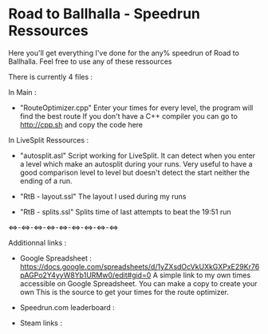 # Road to Ballhalla - Speedrun Ressources

Here you'll get everything I've done for the any% speedrun of Road to Ballhalla.
Feel free to use any of these ressources

There is currently 4 files :

In Main :
- "RouteOptimizer.cpp"
Enter your times for every level, the program will find the best route
  If you don't have a C++ compiler you can go to http://cpp.sh and copy the code here

In LiveSplit Ressources :
- "autosplit.asl"
Script working for LiveSplit. It can detect when you enter a level which make an autosplit during your runs.
Very useful to have a good comparison level to level but doesn't detect the start neither the ending of a run.
  
- "RtB - layout.ssl"
The layout I used during my runs

- "RtB - splits.ssl"
Splits time of last attempts to beat the 19:51 run

<=>-<=>-<=>-<=>-<=>-<=>-<=>-<=>-<=>

Additionnal links :
- Google Spreadsheet : https://docs.google.com/spreadsheets/d/1yZXsdOcVkUXkGXPxE29Kr76pAGPo2Y4yyW8Yb1URMw0/edit#gid=0
A simple link to my own times accessible on Google Spreadsheet. You can make a copy to create your own
This is the source to get your times for the route optimizer.
  
- Speedrun.com leaderboard :
  
  
- Steam links :
